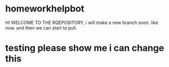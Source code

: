 # homeworkhelpbot
HI WELCOME TO THE RQEPOSITORY, i will make a new branch soon. like now. and then we can start to pull.

# testing please show me i can change this